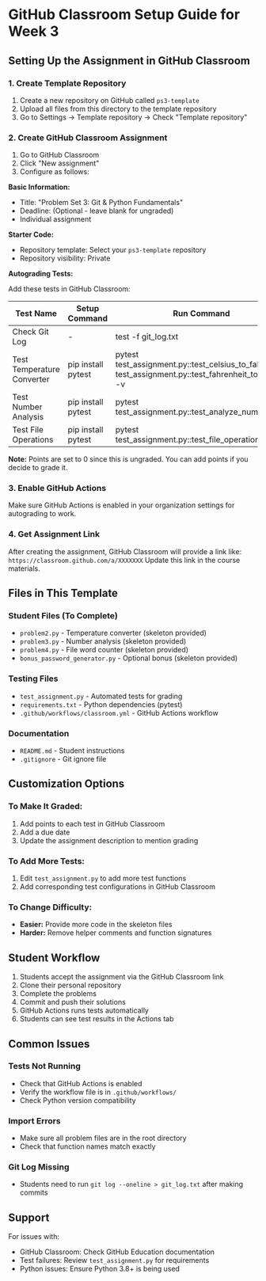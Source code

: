 # GitHub Classroom Setup Guide for Week 3

## Setting Up the Assignment in GitHub Classroom

### 1. Create Template Repository

1. Create a new repository on GitHub called `ps3-template`
2. Upload all files from this directory to the template repository
3. Go to Settings → Template repository → Check "Template repository"

### 2. Create GitHub Classroom Assignment

1. Go to GitHub Classroom
2. Click "New assignment"
3. Configure as follows:

**Basic Information:**
- Title: "Problem Set 3: Git & Python Fundamentals"
- Deadline: (Optional - leave blank for ungraded)
- Individual assignment

**Starter Code:**
- Repository template: Select your `ps3-template` repository
- Repository visibility: Private

**Autograding Tests:**

Add these tests in GitHub Classroom:

| Test Name | Setup Command | Run Command | Points |
|-----------|--------------|-------------|---------|
| Check Git Log | - | test -f git_log.txt | 0 |
| Test Temperature Converter | pip install pytest | pytest test_assignment.py::test_celsius_to_fahrenheit test_assignment.py::test_fahrenheit_to_celsius -v | 0 |
| Test Number Analysis | pip install pytest | pytest test_assignment.py::test_analyze_numbers -v | 0 |
| Test File Operations | pip install pytest | pytest test_assignment.py::test_file_operations -v | 0 |

**Note:** Points are set to 0 since this is ungraded. You can add points if you decide to grade it.

### 3. Enable GitHub Actions

Make sure GitHub Actions is enabled in your organization settings for autograding to work.

### 4. Get Assignment Link

After creating the assignment, GitHub Classroom will provide a link like:
`https://classroom.github.com/a/XXXXXXX` [
](https://classroom.github.com/a/mmAQqJmF)
Update this link in the course materials.

## Files in This Template

### Student Files (To Complete)
- `problem2.py` - Temperature converter (skeleton provided)
- `problem3.py` - Number analysis (skeleton provided)
- `problem4.py` - File word counter (skeleton provided)
- `bonus_password_generator.py` - Optional bonus (skeleton provided)

### Testing Files
- `test_assignment.py` - Automated tests for grading
- `requirements.txt` - Python dependencies (pytest)
- `.github/workflows/classroom.yml` - GitHub Actions workflow

### Documentation
- `README.md` - Student instructions
- `.gitignore` - Git ignore file

## Customization Options

### To Make It Graded:
1. Add points to each test in GitHub Classroom
2. Add a due date
3. Update the assignment description to mention grading

### To Add More Tests:
1. Edit `test_assignment.py` to add more test functions
2. Add corresponding test configurations in GitHub Classroom

### To Change Difficulty:
- **Easier:** Provide more code in the skeleton files
- **Harder:** Remove helper comments and function signatures

## Student Workflow

1. Students accept the assignment via the GitHub Classroom link
2. Clone their personal repository
3. Complete the problems
4. Commit and push their solutions
5. GitHub Actions runs tests automatically
6. Students can see test results in the Actions tab

## Common Issues

### Tests Not Running
- Check that GitHub Actions is enabled
- Verify the workflow file is in `.github/workflows/`
- Check Python version compatibility

### Import Errors
- Make sure all problem files are in the root directory
- Check that function names match exactly

### Git Log Missing
- Students need to run `git log --oneline > git_log.txt` after making commits

## Support

For issues with:
- GitHub Classroom: Check GitHub Education documentation
- Test failures: Review `test_assignment.py` for requirements
- Python issues: Ensure Python 3.8+ is being used
